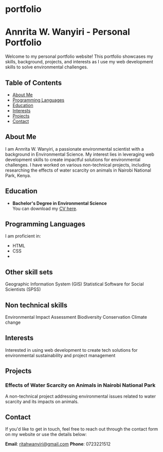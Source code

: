 # portfolio
# Annrita W. Wanyiri - Personal Portfolio

Welcome to my personal portfolio website! This portfolio showcases my skills, background, projects, and interests as I use my web development skills to solve environmental challenges.

## Table of Contents
- [About Me](#about-me)
- [Programming Languages](#programming-languages)
- [Education](#education)
- [Interests](#interests)
- [Projects](#projects)
- [Contact](#contact)

## About Me
I am Annrita W. Wanyiri, a passionate environmental scientist with a background in Environmental Science. My interest lies in leveraging web development skills to create impactful solutions for environmental challenges. I have worked on various non-technical projects, including researching the effects of water scarcity on animals in Nairobi National Park, Kenya.

## Education
- **Bachelor's Degree in Environmental Science**  
  You can download my [CV here](./path-to-my-cv.pdf).
## Programming Languages
I am proficient in:
- HTML
- CSS
- 
## Other skill sets
Geographic Information System (GIS)
Statistical Software for Social Scientists (SPSS)

## Non technical skills
Environmental Impact Assessment
Biodiversity Conservation
Climate change

## Interests
Interested in using web development to create tech solutions for environmental sustainability and project management

## Projects
###  Effects of Water Scarcity on Animals in Nairobi National Park
A non-technical project addressing environmental issues related to water scarcity and its impacts on animals.

## Contact
If you'd like to get in touch, feel free to reach out through the contact form on my website or use the details below:

 **Email**: ritahwanyiri@gmail.com
 **Phone**: 0723221512
